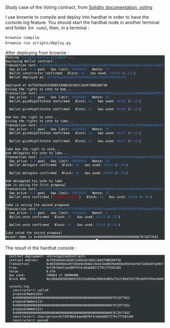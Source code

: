 Study case of the Voting contract, from [Solidity documentation, voting](https://docs.soliditylang.org/en/latest/solidity-by-example.html#voting/)

I use brownie to compile and deploy into hardhat in order to have the console.log feature.
You should start the hardhat node in another terminal and folder (`hh node`), then, in a terminal :

```bash
brownie compile
brownie run scripts/deploy.py
```

After deploying from brownie :
![Deployment from brownie](Voting_deploy.png)

The result in the hardhat console :

![Hardhat console ](Voting_console.png)
